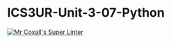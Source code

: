 # ICS3UR-Unit-3-07-Python

[![Mr Coxall's Super Linter](https://github.com/KaitlynIp64/ICS3UR-Unit-3-07-Python/workflows/Mr%20Coxall's%20Super%20Linter/badge.svg)](https://github.com/KaitlynIp64/ICS3UR-Unit-3-07-Python/actions/)
